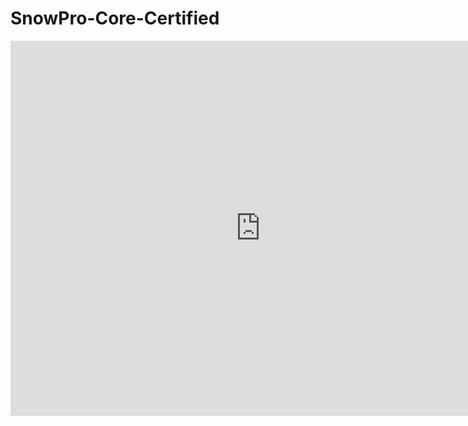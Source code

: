# SnowPro-Core-Certified

<iframe
  src="https://achieve.snowflake.com/embed/dfa66ac8-ed55-48f7-bc2e-a0d6a7feefd4"
  width="800"
  height="600"
  frameborder="0"
  allowfullscreen>
</iframe>
